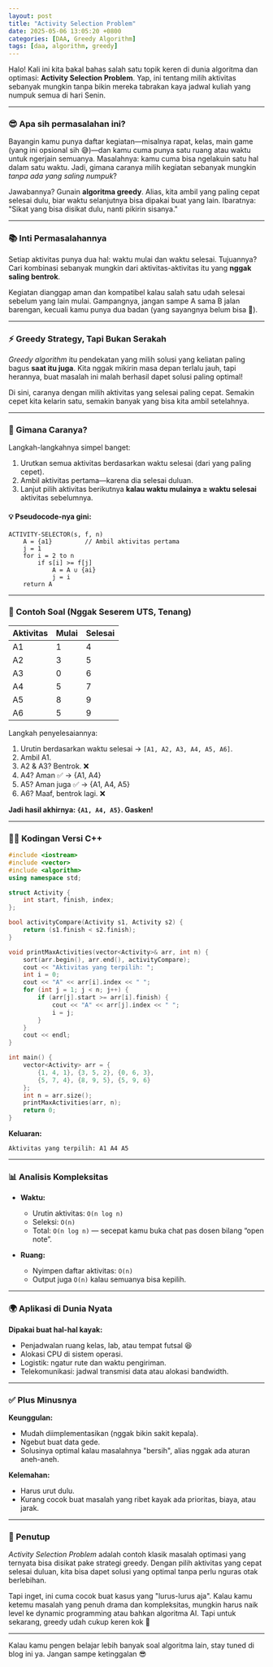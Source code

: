 ```yaml
---
layout: post
title: "Activity Selection Problem"
date: 2025-05-06 13:05:20 +0800
categories: [DAA, Greedy Algorithm]
tags: [daa, algorithm, greedy]
---
```


Halo! Kali ini kita bakal bahas salah satu topik keren di dunia algoritma dan optimasi: **Activity Selection Problem**. Yap, ini tentang milih aktivitas sebanyak mungkin tanpa bikin mereka tabrakan kaya jadwal kuliah yang numpuk semua di hari Senin.

---

### 😎 Apa sih permasalahan ini?

Bayangin kamu punya daftar kegiatan—misalnya rapat, kelas, main game (yang ini opsional sih 😅)—dan kamu cuma punya satu ruang atau waktu untuk ngerjain semuanya. Masalahnya: kamu cuma bisa ngelakuin satu hal dalam satu waktu. Jadi, gimana caranya milih kegiatan sebanyak mungkin *tanpa ada yang saling numpuk*?

Jawabannya? Gunain **algoritma greedy**. Alias, kita ambil yang paling cepat selesai dulu, biar waktu selanjutnya bisa dipakai buat yang lain. Ibaratnya: "Sikat yang bisa disikat dulu, nanti pikirin sisanya."

---

### 📚 Inti Permasalahannya

Setiap aktivitas punya dua hal: waktu mulai dan waktu selesai. Tujuannya? Cari kombinasi sebanyak mungkin dari aktivitas-aktivitas itu yang **nggak saling bentrok**.

Kegiatan dianggap aman dan kompatibel kalau salah satu udah selesai sebelum yang lain mulai. Gampangnya, jangan sampe A sama B jalan barengan, kecuali kamu punya dua badan (yang sayangnya belum bisa 🤖).

---

### ⚡ Greedy Strategy, Tapi Bukan Serakah

*Greedy algorithm* itu pendekatan yang milih solusi yang keliatan paling bagus **saat itu juga**. Kita nggak mikirin masa depan terlalu jauh, tapi herannya, buat masalah ini malah berhasil dapet solusi paling optimal!

Di sini, caranya dengan milih aktivitas yang selesai paling cepat. Semakin cepet kita kelarin satu, semakin banyak yang bisa kita ambil setelahnya.

---

### 🔁 Gimana Caranya?

Langkah-langkahnya simpel banget:

1. Urutkan semua aktivitas berdasarkan waktu selesai (dari yang paling cepet).
2. Ambil aktivitas pertama—karena dia selesai duluan.
3. Lanjut pilih aktivitas berikutnya **kalau waktu mulainya ≥ waktu selesai** aktivitas sebelumnya.

#### 💡 Pseudocode-nya gini:

```text
ACTIVITY-SELECTOR(s, f, n)
    A = {a1}         // Ambil aktivitas pertama
    j = 1
    for i = 2 to n
        if s[i] >= f[j]
            A = A ∪ {ai}
            j = i
    return A
```

---

### 🧪 Contoh Soal (Nggak Seserem UTS, Tenang)

| Aktivitas | Mulai | Selesai |
|-----------|-------|---------|
| A1        | 1     | 4       |
| A2        | 3     | 5       |
| A3        | 0     | 6       |
| A4        | 5     | 7       |
| A5        | 8     | 9       |
| A6        | 5     | 9       |

Langkah penyelesaiannya:

1. Urutin berdasarkan waktu selesai → `[A1, A2, A3, A4, A5, A6]`.
2. Ambil A1.
3. A2 & A3? Bentrok. ❌
4. A4? Aman ✅ → {A1, A4}
5. A5? Aman juga ✅ → {A1, A4, A5}
6. A6? Maaf, bentrok lagi. ❌

**Jadi hasil akhirnya: `{A1, A4, A5}`. Gasken!**

---

### 🧑‍💻 Kodingan Versi C++

```cpp
#include <iostream>
#include <vector>
#include <algorithm>
using namespace std;

struct Activity {
    int start, finish, index;
};

bool activityCompare(Activity s1, Activity s2) {
    return (s1.finish < s2.finish);
}

void printMaxActivities(vector<Activity>& arr, int n) {
    sort(arr.begin(), arr.end(), activityCompare);
    cout << "Aktivitas yang terpilih: ";
    int i = 0;
    cout << "A" << arr[i].index << " ";
    for (int j = 1; j < n; j++) {
        if (arr[j].start >= arr[i].finish) {
            cout << "A" << arr[j].index << " ";
            i = j;
        }
    }
    cout << endl;
}

int main() {
    vector<Activity> arr = {
        {1, 4, 1}, {3, 5, 2}, {0, 6, 3},
        {5, 7, 4}, {8, 9, 5}, {5, 9, 6}
    };
    int n = arr.size();
    printMaxActivities(arr, n);
    return 0;
}
```

**Keluaran:**
```
Aktivitas yang terpilih: A1 A4 A5
```

---

### 📊 Analisis Kompleksitas

- **Waktu:**
  - Urutin aktivitas: `O(n log n)`
  - Seleksi: `O(n)`
  - Total: `O(n log n)` — secepat kamu buka chat pas dosen bilang “open note”.

- **Ruang:**
  - Nyimpen daftar aktivitas: `O(n)`
  - Output juga `O(n)` kalau semuanya bisa kepilih.

---

### 🌍 Aplikasi di Dunia Nyata

**Dipakai buat hal-hal kayak:**
- Penjadwalan ruang kelas, lab, atau tempat futsal 😆
- Alokasi CPU di sistem operasi.
- Logistik: ngatur rute dan waktu pengiriman.
- Telekomunikasi: jadwal transmisi data atau alokasi bandwidth.

---

### ✅ Plus Minusnya

**Keunggulan:**
- Mudah diimplementasikan (nggak bikin sakit kepala).
- Ngebut buat data gede.
- Solusinya optimal kalau masalahnya "bersih", alias nggak ada aturan aneh-aneh.

**Kelemahan:**
- Harus urut dulu.
- Kurang cocok buat masalah yang ribet kayak ada prioritas, biaya, atau jarak.

---

### 🎯 Penutup

*Activity Selection Problem* adalah contoh klasik masalah optimasi yang ternyata bisa disikat pake strategi greedy. Dengan pilih aktivitas yang cepat selesai duluan, kita bisa dapet solusi yang optimal tanpa perlu nguras otak berlebihan.

Tapi inget, ini cuma cocok buat kasus yang "lurus-lurus aja". Kalau kamu ketemu masalah yang penuh drama dan kompleksitas, mungkin harus naik level ke dynamic programming atau bahkan algoritma AI. Tapi untuk sekarang, greedy udah cukup keren kok 🚀

---

Kalau kamu pengen belajar lebih banyak soal algoritma lain, stay tuned di blog ini ya. Jangan sampe ketinggalan 😎
